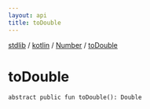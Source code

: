 ```yaml
---
layout: api
title: toDouble
---
```

[stdlib](../../index.md) / [kotlin](../index.md) / [Number](index.md) / [toDouble](toDouble.md)

# toDouble

```
abstract public fun toDouble(): Double
```
